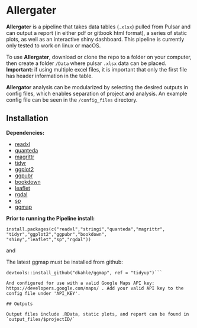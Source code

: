 # Allergater

**Allergater** is a pipeline that takes data tables (`.xlsx`) pulled from Pulsar and can output a report (in either pdf or gitbook html format), a series of static plots, as well as an interactive shiny dashboard. This pipeline is currently only tested to work on linux or macOS.

To use **Allergater**, download or clone the repo to a folder on your computer, then create a folder `/Data` where pulsar `.xlsx` data can be placed. **Important:** if using multiple excel files, it is important that only the first file has header information in the table.

**Allergator** analysis can be modularized by selecting the desired outputs in config files, which enables separation of project and analysis.  An example config file can be seen in the `/config_files` directory.

## Installation

**Dependencies:**

* [readxl](https://github.com/tidyverse/readxl)
* [quanteda](https://github.com/quanteda/quanteda)
* [magrittr](https://github.com/tidyverse/magrittr)
* [tidyr](https://cran.r-project.org/web/packages/tidyr/index.html)
* [ggplot2](https://ggplot2.tidyverse.org/)
* [ggpubr](http://www.sthda.com/english/rpkgs/ggpubr/)
* [bookdown](https://github.com/rstudio/bookdown)
* [leaflet](https://rstudio.github.io/leaflet/)
* [rgdal](https://cran.r-project.org/web/packages/rgdal/index.html)
* [sp](https://cran.r-project.org/web/packages/sp/index.html)
* [ggmap](https://github.com/dkahle/ggmap)

**Prior to running the Pipeline install:**

`install.packages(c("readxl","stringi","quanteda","magrittr", "tidyr","ggplot2","ggpubr","bookdown", "shiny","leaflet","sp","rgdal"))`

and

The latest ggmap must be installed from github:

```if(!requireNamespace("devtools")) install.packages("devtools")
devtools::install_github("dkahle/ggmap", ref = "tidyup")```

And configured for use with a valid Google Maps API key: https://developers.google.com/maps/ . Add your valid API key to the config file under 'API_KEY'.

## Outputs

Output files include .RData, static plots, and report can be found in `output_files/$projectID/`
